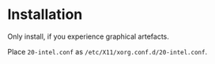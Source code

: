 # Installation
Only install, if you experience graphical artefacts. 

Place `20-intel.conf` as `/etc/X11/xorg.conf.d/20-intel.conf`.